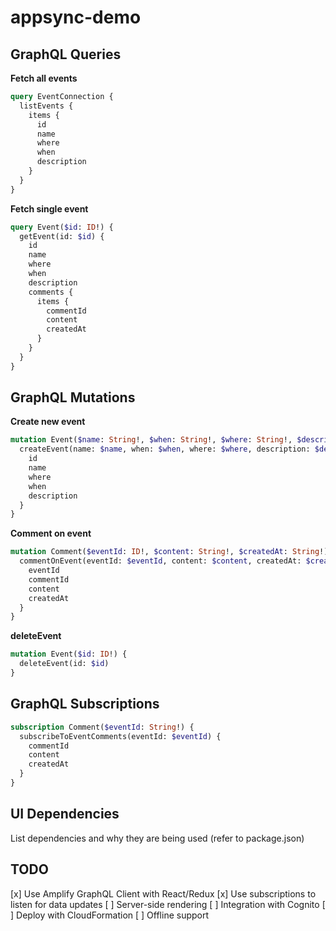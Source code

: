 # appsync-demo

## GraphQL Queries

**Fetch all events**

```graphql
query EventConnection {
  listEvents {
    items {
      id
      name
      where
      when
      description
    }
  }
}
```

**Fetch single event**

```graphql
query Event($id: ID!) {
  getEvent(id: $id) {
    id
    name
    where
    when
    description
    comments {
      items {
        commentId
        content
        createdAt
      }
    }
  }
}
```

## GraphQL Mutations

**Create new event**

```graphql
mutation Event($name: String!, $when: String!, $where: String!, $description: String!) {
  createEvent(name: $name, when: $when, where: $where, description: $description) {
    id
    name
    where
    when
    description
  }
}
```

**Comment on event**

```graphql
mutation Comment($eventId: ID!, $content: String!, $createdAt: String!) {
  commentOnEvent(eventId: $eventId, content: $content, createdAt: $createdAt) {
    eventId
    commentId
    content
    createdAt
  }
}
```

**deleteEvent**

```graphql
mutation Event($id: ID!) {
  deleteEvent(id: $id)
}
```

## GraphQL Subscriptions

```graphql
subscription Comment($eventId: String!) {
  subscribeToEventComments(eventId: $eventId) {
    commentId
    content
    createdAt
  }
}
```

## UI Dependencies

List dependencies and why they are being used (refer to package.json)

## TODO

[x] Use Amplify GraphQL Client with React/Redux
[x] Use subscriptions to listen for data updates
[ ] Server-side rendering
[ ] Integration with Cognito
[ ] Deploy with CloudFormation
[ ] Offline support
